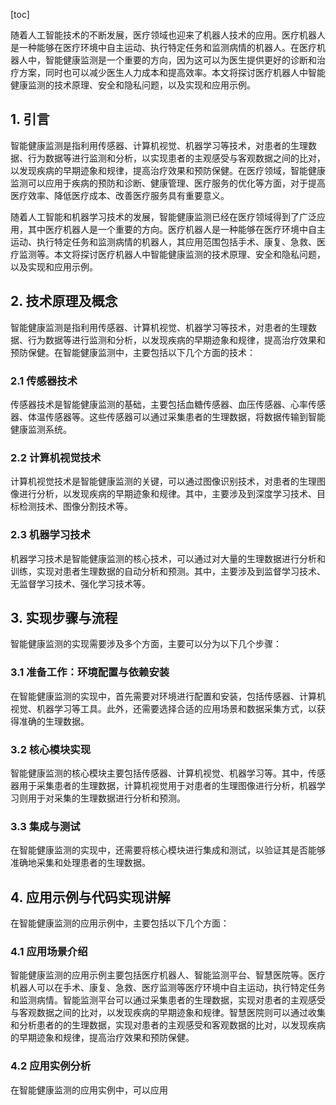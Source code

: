
[toc]                    
                
                
随着人工智能技术的不断发展，医疗领域也迎来了机器人技术的应用。医疗机器人是一种能够在医疗环境中自主运动、执行特定任务和监测病情的机器人。在医疗机器人中，智能健康监测是一个重要的方向，因为这可以为医生提供更好的诊断和治疗方案，同时也可以减少医生人力成本和提高效率。本文将探讨医疗机器人中智能健康监测的技术原理、安全和隐私问题，以及实现和应用示例。

## 1. 引言

智能健康监测是指利用传感器、计算机视觉、机器学习等技术，对患者的生理数据、行为数据等进行监测和分析，以实现患者的主观感受与客观数据之间的比对，以发现疾病的早期迹象和规律，提高治疗效果和预防保健。在医疗领域，智能健康监测可以应用于疾病的预防和诊断、健康管理、医疗服务的优化等方面，对于提高医疗效率、降低医疗成本、改善医疗服务具有重要意义。

随着人工智能和机器学习技术的发展，智能健康监测已经在医疗领域得到了广泛应用，其中医疗机器人是一个重要的方向。医疗机器人是一种能够在医疗环境中自主运动、执行特定任务和监测病情的机器人，其应用范围包括手术、康复、急救、医疗监测等。本文将探讨医疗机器人中智能健康监测的技术原理、安全和隐私问题，以及实现和应用示例。

## 2. 技术原理及概念

智能健康监测是指利用传感器、计算机视觉、机器学习等技术，对患者的生理数据、行为数据等进行监测和分析，以发现疾病的早期迹象和规律，提高治疗效果和预防保健。在智能健康监测中，主要包括以下几个方面的技术：

### 2.1 传感器技术

传感器技术是智能健康监测的基础，主要包括血糖传感器、血压传感器、心率传感器、体温传感器等。这些传感器可以通过采集患者的生理数据，将数据传输到智能健康监测系统。

### 2.2 计算机视觉技术

计算机视觉技术是智能健康监测的关键，可以通过图像识别技术，对患者的生理图像进行分析，以发现疾病的早期迹象和规律。其中，主要涉及到深度学习技术、目标检测技术、图像分割技术等。

### 2.3 机器学习技术

机器学习技术是智能健康监测的核心技术，可以通过对大量的生理数据进行分析和训练，实现对患者生理数据的自动分析和预测。其中，主要涉及到监督学习技术、无监督学习技术、强化学习技术等。

## 3. 实现步骤与流程

智能健康监测的实现需要涉及多个方面，主要可以分为以下几个步骤：

### 3.1 准备工作：环境配置与依赖安装

在智能健康监测的实现中，首先需要对环境进行配置和安装，包括传感器、计算机视觉、机器学习等工具。此外，还需要选择合适的应用场景和数据采集方式，以获得准确的生理数据。

### 3.2 核心模块实现

智能健康监测的核心模块主要包括传感器、计算机视觉、机器学习等。其中，传感器用于采集患者的生理数据，计算机视觉用于对患者的生理图像进行分析，机器学习则用于对采集的生理数据进行分析和预测。

### 3.3 集成与测试

在智能健康监测的实现中，还需要将核心模块进行集成和测试，以验证其是否能够准确地采集和处理患者的生理数据。

## 4. 应用示例与代码实现讲解

在智能健康监测的应用示例中，主要包括以下几个方面：

### 4.1 应用场景介绍

智能健康监测的应用示例主要包括医疗机器人、智能监测平台、智慧医院等。医疗机器人可以在手术、康复、急救、医疗监测等医疗环境中自主运动，执行特定任务和监测病情。智能监测平台可以通过采集患者的生理数据，实现对患者的主观感受与客观数据之间的比对，以发现疾病的早期迹象和规律。智慧医院则可以通过收集和分析患者的的生理数据，实现对患者的主观感受和客观数据的比对，以发现疾病的早期迹象和规律，提高治疗效果和预防保健。

### 4.2 应用实例分析

在智能健康监测的应用实例中，可以应用

